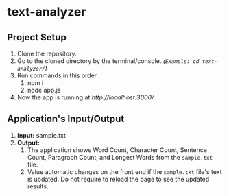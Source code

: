 # text-analyzer

## Project Setup
1. Clone the repository.
2. Go to the cloned directory by the terminal/console. _(`Example: cd text-analyzer/`)_
3. Run commands in this order
     1. npm i
     2. node app.js
4. Now the app is running at _http://localhost:3000/_




## Application's Input/Output
1. **Input:** sample.txt
2. **Output:** 
     1. The application shows Word Count, Character Count, Sentence Count, Paragraph Count, and Longest Words from the `sample.txt` file.
     2. Value automatic changes on the front end if the `sample.txt` file's text is updated. Do not require to reload the page to see the updated results.

